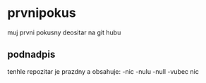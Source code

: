 # prvnipokus
muj prvni pokusny deositar na git hubu
## podnadpis
tenhle repozitar je prazdny a obsahuje: 
 -nic
 -nulu
 -null
 -vubec nic
